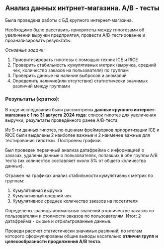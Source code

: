 ## Анализ данных интрнет-магазина. A/B - тесты

Была проведена работы с БД крупного интернет-магазина. 

Необходимо было расставить приоритеты между гипотезами об увеличении выручки предприятия, провести A/B-тестирование и проанализировать результаты.

*Основные задачи:*
1. Приоритизировать гипотезы с помощью техник ICE и RICE
2. Проверить стабильность кумулятивных метрик (выручка, средний чек, количество заказов на пользователя) по группам
3. Проверить данные на наличие выбросов и аномалий
4. Определить наличие(или отсутствие) статистически значимых различий между группами

### Результаты (кратко):

В ходе исследования были рассмотрены **данные крупного интернет-магазина с 1 по 31 августа 2024 года**: список гипотез для увеличения выручки, результаты проведённого ранее A/B-теста.

Из 9-ти данных гипотез, по оценкам фреймворков приоритизации  ICE и RICE были выделены 2 наиболее важные и 2 наименее важные для тестирования гипотезы. Построены графики.

Был проведен первичный анализа датафрейма с информацией о заказах, удалены данные о пользователях, попавших в обе группы A/B теста (их количество составляет около 5% от общего количества данных).

Отражен на графиках анализ стабильности кумулятивных метрик по группам:
1. Кумулятивная выручка
2. Кумулятивный средний чек 
3. Кумулятивное среднее количество заказов на посетителя

Определены границы аномальных значений в количестве заказов по пользователям и стоимости заказов по пользователям. Итог: 2 датафрейма - сырые и отфильтрованные данные.

Проведн рассчет статистически значимых различий, по итогам которого сформулированы общие выводы касательно **отличия групп и целесообразности продолжения A/B теста**.
